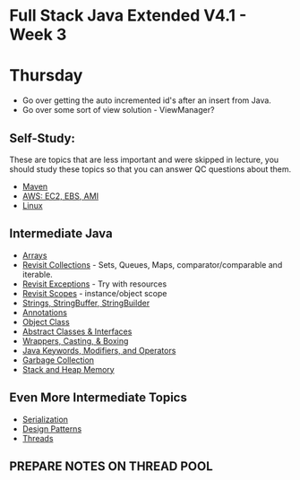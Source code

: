 
# Full Stack Java Extended V4.1 - Week 3

# Thursday
- Go over getting the auto incremented id's after an insert from Java.
- Go over some sort of view solution - ViewManager?

## Self-Study:
These are topics that are less important and were skipped in lecture, you should study these topics so that you can answer QC questions about them.
 - [Maven ](./maven.md)
 - [AWS: EC2, EBS, AMI](./aws/)
 - [Linux]()

## Intermediate Java
 - [Arrays](./java-arrays.md)
 - [Revisit Collections](./../week-2/java-collections.md) - Sets, Queues, Maps, comparator/comparable and iterable.
 - [Revisit Exceptions](./../week-2/java-exceptions.md) - Try with resources
 - [Revisit Scopes](./../week-1/java-scopes.md) - instance/object scope
 - [Strings, StringBuffer, StringBuilder](./java-strings.md)
 - [Annotations](./java-annotations.md)
 - [Object Class](./java-object-class.md)
 - [Abstract Classes & Interfaces](./java-abstract-classes-interfaces.md)
 - [Wrappers, Casting, & Boxing](./java-wrappers-casting-boxing.md)
 - [Java Keywords, Modifiers, and Operators](./java-keywords-modifiers-operators.md)
 - [Garbage Collection](./java-garbage-collection.md)
 - [Stack and Heap Memory](./java-stack-heap.md)
  
  
## Even More Intermediate Topics
 - [Serialization](./java-serialization.md)
 - [Design Patterns](./design-patterns.md)
 - [Threads](./java-threads.md)

## PREPARE NOTES ON THREAD POOL
